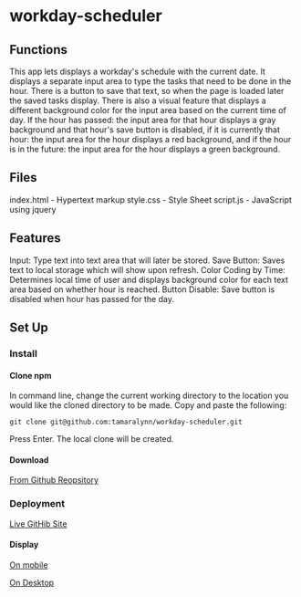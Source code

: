 # workday-scheduler

## Functions
This app lets displays a workday's schedule with the current date. 
It displays a separate input area to type the tasks that need to be done in the hour.
There is a button to save that text, so when the page is loaded later the saved tasks display.
There is also a visual feature that displays a different background color for the input area based on the current time of day.
If the hour has passed: the input area for that hour displays a gray background and that hour's save button is disabled, if it is currently that hour: the input area for the hour displays a red background, and if the hour is in the future: the input area for the hour displays a green background.

## Files
index.html - Hypertext markup
style.css - Style Sheet
script.js - JavaScript using jquery

## Features
Input: Type text into text area that will later be stored.
Save Button: Saves text to local storage which will show upon refresh.
Color Coding by Time: Determines local time of user and displays background color for each text area based on whether hour is reached. 
Button Disable: Save button is disabled when hour has passed for the day.

## Set Up
### Install
#### Clone npm
In command line, change the current working directory to the location you would like the cloned directory to be made. Copy and paste the following:
```
git clone git@github.com:tamaralynn/workday-scheduler.git
```
Press Enter. The local clone will be created.

#### Download
[From Github Reopsitory](https://github.com/tamaralynn/workday-scheduler)

### Deployment
 [Live GitHib Site](https://tamaralynn.io/workday-scheduler)

#### Display
[On mobile](www.githubusercontent.com/tamaralynnrenee/workday-scheduler/master/assets/mobile.png)

[On Desktop](www.githubusercontent.com/tamaralynnrenee/workday-scheduler/master/assets/desktop.png)

